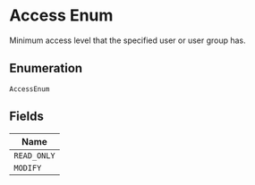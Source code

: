 
# Access Enum

Minimum access level that the specified user or user group has.

## Enumeration

`AccessEnum`

## Fields

| Name |
|  --- |
| `READ_ONLY` |
| `MODIFY` |

